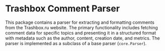 # Trashbox Comment Parser
This package contains a parser for extracting and formatting comments from the Trashbox.ru website. The primary functionality includes fetching comment data for specific topics and presenting it in a structured format with metadata such as the author, content, creation date, and metrics. The parser is implemented as a subclass of a base parser (`core.Parser`).
